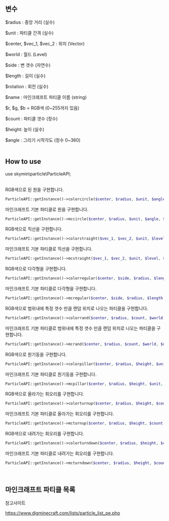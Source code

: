 ## 변수

$radius : 중앙 거리 (실수)

$unit : 파티클 간격 (실수)

$center, $vec_1, $vec_2 : 위치 (Vector)

$world : 월드 (Level)

$side : 변 갯수 (자연수)

$length : 길이 (실수)

$rotation : 회전 (실수)

$name : 마인크래프트 파티클 이름 (string)

$r, $g, $b = RGB색 (0~255까지 있음)

$count : 파티클 갯수 (정수)

$height: 높이 (실수)

$angle : 그리기 시작각도 (정수 0~360)
</br>
</br>
## How to use

use skymin\particle\ParticleAPI;
</br>
</br>

RGB색으로 된 원을 구현합니다.

```php
ParticleAPI::getInstance()->colorcircle($center, $radius, $unit, $angle, $world, $r, $g, $b);
```

마인크래프트 기본 파티클로 원을 구현합니다.

```php
ParticleAPI::getInstance()->mccircle($center, $radius, $unit, $angle, $world, $name);
```

RGB색으로 직선을 구현합니다.

```php
ParticleAPI::getInstance()->colorstraight($vec_1, $vec_2, $unit, $level, $r, $g, $b);
```

마인크래프트 기본 파티클로 직선을 구현합니다.

```php
ParticleAPI::getInstance()->mcstraight($vec_1, $vec_2, $unit, $level, $name);
```

RGB색으로 다각형을 구현합니다.

```php
ParticleAPI::getInstance()->colorregular($center, $side, $radius, $length, $unit, $rotation, $world, $r, $g, $b);
```

마인크래프트 기본 파티클로 다각형을 구현합니다.

```php
ParticleAPI::getInstance()->mcregular($center, $side, $radius, $length, $unit, $rotation, $world, $name);
```

RGB색으로 범위내에 특정 갯수 만큼 랜덤 위치로 나오는 파티클을 구현합니다.

```php
ParticleAPI::getInstance()->colorrand($center, $radius, $count, $world, $r, $g, $b);
```

마인크래프트 기본 파티클로 범위내에 특정 갯수 만큼 랜덤 위치로 나오는 파티클을 구현합니다.

```php
ParticleAPI::getInstance()->mcrand($center, $radius, $count, $world, $name);
```

RGB색으로 원기둥을 구현합니다.

```php
ParticleAPI::getInstance()->colorpillar($center, $radius, $height, $unit, $angle, $world, $r, $g, $b);
```

마인크래프트 기본 파티클로 원기둥을 구현합니다.

```php
ParticleAPI::getInstance()->mcpillar($center, $radius, $height, $unit, $angle, $world, $name);
```

RGB색으로 올라가는 회오리를 구현합니다.

```php
ParticleAPI::getInstance()->colorturnup($center, $radius, $height, $count, $unit, $world, $r, $g, $b);
```

마인크래프트 기본 파티클로 올라가는 회오리를 구현합니다.

```php
ParticleAPI::getInstance()->mcturnup($center, $radius, $height, $count, $unit, $world, $name);
```

RGB색으로 내려가는 회오리를 구현합니다.

```php
ParticleAPI::getInstance()->colorturndown($center, $radius, $height, $count, $unit, $world, $r, $g, $b);
```

마인크래프트 기본 파티클로 내려가는 회오리를 구현합니다.

```php
ParticleAPI::getInstance()->mcturndown($center, $radius, $height, $count, $unit, $world, $name);
```

</br>

## 마인크래프트 파티클 목록

참고사이트

https://www.digminecraft.com/lists/particle_list_pe.php
